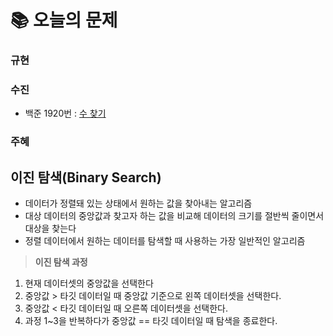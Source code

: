  # 📚 오늘의 문제
### 규현


### 수진
- 백준 1920번 : [수 찾기](https://www.acmicpc.net/problem/1920)

### 주혜


## 이진 탐색(Binary Search)

- 데이터가 정렬돼 있는 상태에서 원하는 값을 찾아내는 알고리즘
- 대상 데이터의 중앙값과 찾고자 하는 값을 비교해 데이터의 크기를 절반씩 줄이면서 대상을 찾는다
- 정렬 데이터에서 원하는 데이터를 탐색할 때 사용하는 가장 일반적인 알고리즘

> **이진 탐색 과정**
> 
1. 현재 데이터셋의 중앙값을 선택한다
2. 중앙값 > 타깃 데이터일 때 중앙값 기준으로 왼쪽 데이터셋을 선택한다.
3. 중앙값 < 타깃 데이터일 때 오른쪽 데이터셋을 선택한다.
4. 과정 1~3을 반복하다가 중앙값 == 타깃 데이터일 때 탐색을 종료한다.
